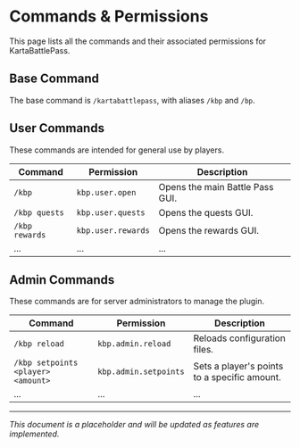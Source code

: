 # Commands & Permissions

This page lists all the commands and their associated permissions for KartaBattlePass.

## Base Command
The base command is `/kartabattlepass`, with aliases `/kbp` and `/bp`.

## User Commands
These commands are intended for general use by players.

| Command | Permission | Description |
|---|---|---|
| `/kbp` | `kbp.user.open` | Opens the main Battle Pass GUI. |
| `/kbp quests` | `kbp.user.quests` | Opens the quests GUI. |
| `/kbp rewards` | `kbp.user.rewards` | Opens the rewards GUI. |
| ... | ... | ... |

## Admin Commands
These commands are for server administrators to manage the plugin.

| Command | Permission | Description |
|---|---|---|
| `/kbp reload` | `kbp.admin.reload` | Reloads configuration files. |
| `/kbp setpoints <player> <amount>` | `kbp.admin.setpoints` | Sets a player's points to a specific amount. |
| ... | ... | ... |
---

*This document is a placeholder and will be updated as features are implemented.*
